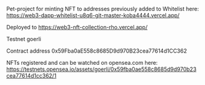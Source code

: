Pet-project for minting NFT to addresses previously added to Whitelist here: https://web3-dapp-whitelist-u8q6-git-master-koba4444.vercel.app/

Deployed to https://web3-nft-collection-rho.vercel.app/

Testnet goerli

Contract address 0x59Fba0aE558c8685D9d970B23cea77614d1CC362

NFTs registered and can be watched on opensea.com here:
 https://testnets.opensea.io/assets/goerli/0x59fba0ae558c8685d9d970b23cea77614d1cc362/1